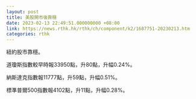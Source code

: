 ```yaml
---
layout: post
title: 美股開市後靠穩
date: 2023-02-13 22:49:51.000000000 +08:00
link: https://news.rthk.hk/rthk/ch/component/k2/1687751-20230213.htm
categories: rthk
---
```


紐約股市靠穩。

道瓊斯指數較早時報33950點，升80點，升幅0.24%。

納斯達克指數報11777點，升59點，升幅0.51%。

標準普爾500指數報4102點，升11點，升幅0.28%。
